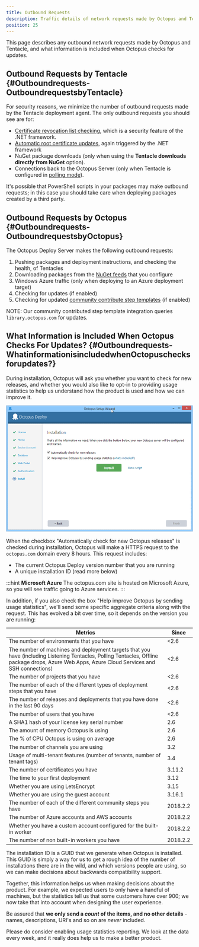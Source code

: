 ```yaml
---
title: Outbound Requests
description: Traffic details of network requests made by Octopus and Tentacle, and what information is included when Octopus checks for updates.
position: 25
---
```


This page describes any outbound network requests made by Octopus and Tentacle, and what information is included when Octopus checks for updates.

## Outbound Requests by Tentacle {#Outboundrequests-OutboundrequestsbyTentacle}

For security reasons, we minimize the number of outbound requests made by the Tentacle deployment agent. The only outbound requests you should see are for:

- [Certificate revocation list checking](http://en.wikipedia.org/wiki/Revocation_list), which is a security feature of the .NET framework.
- [Automatic root certificate updates](http://help.octopusdeploy.com/discussions/problems/30827), again triggered by the .NET framework
- NuGet package downloads (only when using the **Tentacle downloads directly from NuGet** option).
- Connections back to the Octopus Server (only when Tentacle is configured in [polling mode](/docs/infrastructure/windows-targets/tentacle-communication.md#polling-tentacles)).

It's possible that PowerShell scripts in your packages may make outbound requests; in this case you should take care when deploying packages created by a third party.

## Outbound Requests by Octopus {#Outboundrequests-OutboundrequestsbyOctopus}

The Octopus Deploy Server makes the following outbound requests:

1. Pushing packages and deployment instructions, and checking the health, of Tentacles
2. Downloading packages from the [NuGet feeds](/docs/packaging-applications/package-repositories/index.md) that you configure
3. Windows Azure traffic (only when deploying to an Azure deployment target)
4. Checking for updates (if enabled)
5. Checking for updated [community contribute step templates](docs/deployment-process/steps/community-step-templates.md)  (if enabled)

NOTE: Our community contributed step template integration queries `library.octopus.com` for updates.

## What Information is Included When Octopus Checks For Updates? {#Outboundrequests-WhatinformationisincludedwhenOctopuschecksforupdates?}

During installation, Octopus will ask you whether you want to check for new releases, and whether you would also like to opt-in to providing usage statistics to help us understand how the product is used and how we can improve it.

![](/docs/images/3048073/3277613.png "width=500")

When the checkbox "Automatically check for new Octopus releases" is checked during installation, Octopus will make a HTTPS request to the `octopus.com` domain every 8 hours. This request includes:

- The current Octopus Deploy version number that you are running
- A unique installation ID (read more below)

:::hint
**Microsoft Azure**
The octopus.com site is hosted on Microsoft Azure, so you will see traffic going to Azure services.
:::

In addition, if you also check the box "Help improve Octopus by sending usage statistics", we'll send some specific aggregate criteria along with the request. This has evolved a bit over time, so it depends on the version you are running:

| Metrics       | Since   |
| ------------- | ------- |
| The number of environments that you have | <2.6 |
| The number of machines and deployment targets that you have (including Listening Tentacles, Polling Tentacles, Offline package drops, Azure Web Apps, Azure Cloud Services and SSH connections) | <2.6 |
| The number of projects that you have | <2.6 |
| The number of each of the different types of deployment steps that you have | <2.6 |
| The number of releases and deployments that you have done in the last 90 days | <2.6 |
| The number of users that you have | <2.6 |
| A SHA1 hash of your license key serial number | 2.6 |
| The amount of memory Octopus is using | 2.6 |
| The % of CPU Octopus is using on average | 2.6 |
| The number of channels you are using | 3.2 |
| Usage of multi-tenant features (number of tenants, number of tenant tags) | 3.4 |
| The number of certificates you have | 3.11.2 |
| The time to your first deployment | 3.12 |
| Whether you are using LetsEncrypt | 3.15 |
| Whether you are using the guest account | 3.16.1 |
| The number of each of the different community steps you have | 2018.2.2 |
| The number of Azure accounts and AWS accounts | 2018.2.2 |
| Whether you have a custom account configured for the built-in worker | 2018.2.2 |
| The number of non built-in workers you have | 2018.2.2 |

The installation ID is a GUID that we generate when Octopus is installed. This GUID is simply a way for us to get a rough idea of the number of installations there are in the wild, and which versions people are using, so we can make decisions about backwards compatibility support.

Together, this information helps us when making decisions about the product. For example, we expected users to only have a handful of machines, but the statistics tell us that some customers have over 900; we now take that into account when designing the user experience.

Be assured that **we only send a *count* of the items, and no other details** - names, descriptions, URI's and so on are _never_ included.

Please do consider enabling usage statistics reporting. We look at the data every week, and it really does help us to make a better product.
